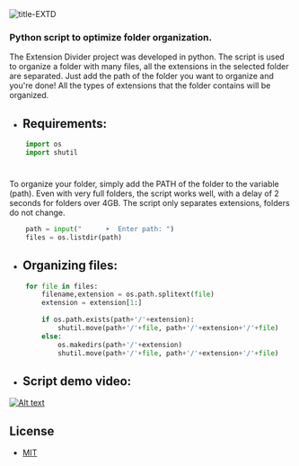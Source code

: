 
<img src="https://i.ibb.co/PZXGj8S/title-EXTD.jpg" alt="title-EXTD">

### Python script to optimize folder organization.

<p>
The Extension Divider project was developed in python. The script is used to organize a folder with many files, all the extensions in the selected folder are separated. Just add the path of the folder you want to organize and you're done! All the types of extensions that the folder contains will be organized. 
</p>

- ## Requirements:

``` python
    import os
    import shutil
```
#

<p>To organize your folder, simply add the PATH of the folder to the variable (path). Even with very full folders, the script works well, with a delay of 2 seconds for folders over 4GB. The script only separates extensions, folders do not change.</p>

``` python
    path = input("      ➤  Enter path: ")
    files = os.listdir(path)
```

- ## Organizing files:

``` python
    for file in files:
        filename,extension = os.path.splitext(file)
        extension = extension[1:]
    
        if os.path.exists(path+'/'+extension):
            shutil.move(path+'/'+file, path+'/'+extension+'/'+file)
        else:
            os.makedirs(path+'/'+extension)
            shutil.move(path+'/'+file, path+'/'+extension+'/'+file)    
```

- ## Script demo video:
[![Alt text](https://img.youtube.com/vi/10ejjxfI_XE/0.jpg)](https://www.youtube.com/watch?v=10ejjxfI_XE)

## License
 * [MIT](LICENSE)
